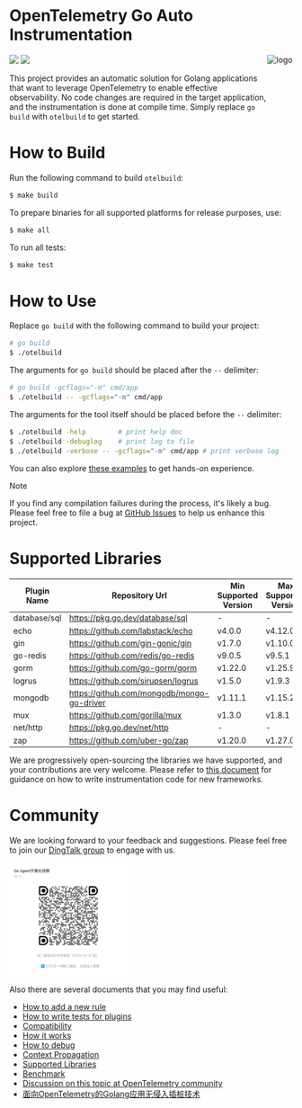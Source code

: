 # OpenTelemetry Go Auto Instrumentation

<img src="docs/logo.png" height="150" align="right" alt="logo">

[![](https://shields.io/badge/Docs-English-blue?logo=Read%20The%20Docs)](./docs)
[![](https://shields.io/badge/Readme-中文-blue?logo=Read%20The%20Docs)](README_CN.md)

This project provides an automatic solution for Golang applications that want to
leverage OpenTelemetry to enable effective observability. No code changes are
required in the target application, and the instrumentation is done at compile
time. Simply replace `go build` with `otelbuild` to get started.


# How to Build

Run the following command to build `otelbuild`:

```bash
$ make build
```

To prepare binaries for all supported platforms for release purposes, use:

```bash
$ make all
```

To run all tests:

```bash
$ make test
```

# How to Use

Replace `go build` with the following command to build your project:

```bash
# go build
$ ./otelbuild
```

The arguments for `go build` should be placed after the `--` delimiter:

```bash
# go build -gcflags="-m" cmd/app
$ ./otelbuild -- -gcflags="-m" cmd/app
```

The arguments for the tool itself should be placed before the `--` delimiter:

```bash
$ ./otelbuild -help        # print help doc
$ ./otelbuild -debuglog    # print log to file
$ ./otelbuild -verbose -- -gcflags="-m" cmd/app # print verbose log
```

You can also explore [these examples](./example/) to get hands-on experience.

> [!NOTE]
> If you find any compilation failures during the process, it's likely a bug.
> Please feel free to file a bug
> at [GitHub Issues](https://github.com/alibaba/opentelemetry-go-auto-instrumentation/issues)
> to help us enhance this project.

# Supported Libraries

| Plugin Name  | Repository Url                              | Min Supported Version | Max Supported Version |
|--------------|---------------------------------------------|-----------------------|-----------------------|
| database/sql | https://pkg.go.dev/database/sql             | -                     | -                     |
| echo         | https://github.com/labstack/echo            | v4.0.0                | v4.12.0               |
| gin          | https://github.com/gin-gonic/gin            | v1.7.0                | v1.10.0               |
| go-redis     | https://github.com/redis/go-redis           | v9.0.5                | v9.5.1                |
| gorm         | https://github.com/go-gorm/gorm             | v1.22.0               | v1.25.9               |
| logrus       | https://github.com/sirupsen/logrus          | v1.5.0                | v1.9.3                |
| mongodb      | https://github.com/mongodb/mongo-go-driver  | v1.11.1               | v1.15.2               |
| mux          | https://github.com/gorilla/mux              | v1.3.0                | v1.8.1                |
| net/http     | https://pkg.go.dev/net/http                 | -                     | -                     |
| zap          | https://github.com/uber-go/zap              | v1.20.0               | v1.27.0               |


We are progressively open-sourcing the libraries we have supported, and your contributions are very welcome.
Please refer to [this document](./docs/how-to-add-a-new-rule.md) for guidance on how to write instrumentation
code for new frameworks.

# Community

We are looking forward to your feedback and suggestions. Please feel free to join
our [DingTalk group](https://qr.dingtalk.com/action/joingroup?code=v1,k1,GyDX5fUTYnJ0En8MrVbHBYTGUcPXJ/NdsmLODGibd0w=&_dt_no_comment=1&origin=11? )
to engage with us.

<img src="docs/dingtalk.png" height="200">

Also there are several documents that you may find useful:

- [How to add a new rule](./docs/how-to-add-a-new-rule.md)
- [How to write tests for plugins](./docs/how-to-write-tests-for-plugins.md)
- [Compatibility](./docs/compatibility.md)
- [How it works](./docs/how-it-works.md)
- [How to debug](./docs/how-to-debug.md)
- [Context Propagation](./docs/context-propagation.md)
- [Supported Libraries](./docs/supported-libraries.md)
- [Benchmark](./example/benchmark/benchmark.md)
- [Discussion on this topic at OpenTelemetry community](https://github.com/open-telemetry/community/issues/1961)
- [面向OpenTelemetry的Golang应用无侵入插桩技术](https://mp.weixin.qq.com/s/FKCwzRB5Ujhe1stOH2ibXg)
